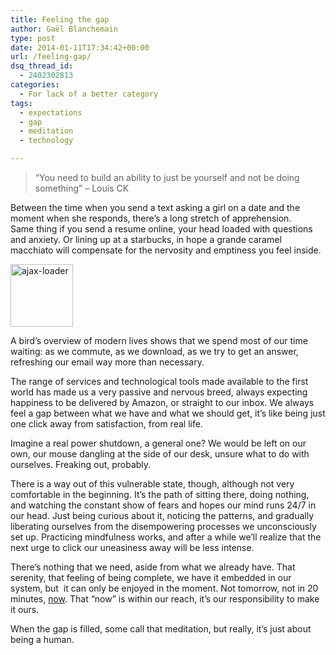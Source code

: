 ```yaml
---
title: Feeling the gap
author: Gaël Blanchemain
type: post
date: 2014-01-11T17:34:42+00:00
url: /feeling-gap/
dsq_thread_id:
  - 2402302813
categories:
  - For lack of a better category
tags:
  - expectations
  - gap
  - meditation
  - technology

---
```

> &#8220;You need to build an ability to just be yourself and not be doing something&#8221; &#8211; Louis CK

Between the time when you send a text asking a girl on a date and the moment when she responds, there&#8217;s a long stretch of apprehension.  
Same thing if you send a resume online, your head loaded with questions and anxiety. Or lining up at a starbucks, in hope a grande caramel macchiato will compensate for the nervosity and emptiness you feel inside.

<img class="size-full wp-image-7194 alignleft" alt="ajax-loader" src="http://www.gr0wing.com/wp-content/uploads/2014/01/ajax-loader.gif" width="100" height="100" /> 

A bird&#8217;s overview of modern lives shows that we spend most of our time waiting: as we commute, as we download, as we try to get an answer, refreshing our email way more than necessary.

The range of services and technological tools made available to the first world has made us a very passive and nervous breed, always expecting happiness to be delivered by Amazon, or straight to our inbox. We always feel a gap between what we have and what we should get, it&#8217;s like being just one click away from satisfaction, from real life.

Imagine a real power shutdown, a general one? We would be left on our own, our mouse dangling at the side of our desk, unsure what to do with ourselves. Freaking out, probably.

There is a way out of this vulnerable state, though, although not very comfortable in the beginning. It&#8217;s the path of sitting there, doing nothing, and watching the constant show of fears and hopes our mind runs 24/7 in our head. Just being curious about it, noticing the patterns, and gradually liberating ourselves from the disempowering processes we unconsciously set up. Practicing mindfulness works, and after a while we&#8217;ll realize that the next urge to click our uneasiness away will be less intense.

There&#8217;s nothing that we need, aside from what we already have. That serenity, that feeling of being complete, we have it embedded in our system, but  it can only be enjoyed in the moment. Not tomorrow, not in 20 minutes, <span style="text-decoration: underline;">now</span>. That &#8220;now&#8221; is within our reach, it&#8217;s our responsibility to make it ours.

When the gap is filled, some call that meditation, but really, it&#8217;s just about being a human.